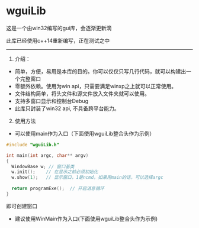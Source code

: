 # wguiLib
这是一个由win32编写的gui库，会逐渐更新滴

此库已经使用c++14重新编写，正在测试之中

***********
1. 介绍：
  * 简单，方便，易用是本库的目的。你可以仅仅只写几行代码，就可以构建出一个完整窗口
  * 零额外依赖。使用为win api，只需要满足winxp之上就可以正常使用。
  * 文件结构简单，将头文件和源文件放入文件夹就可以使用。
  * 支持多窗口显示和控制台Debug
  * 此库只封装了win32 api, 不具备跨平台能力。
2. 使用方法
 * 可以使用main作为入口（下面使用wguiLib整合头作为示例）
  `````cpp
  #include "wguiLib.h"
  
  int main(int argc, char** argv)
  {
    WindowBase w; // 窗口基类
    w.init();    // 在显示之前必须初始化
    w.show(1);   // 显示窗口，1是ncmd，如果用main的话，可以选择argc
    
    return programExe();  // 开启消息循环
  }
  
  `````
  即可创建窗口
  * 建议使用WinMain作为入口(下面使用wguiLib整合头作为示例)
